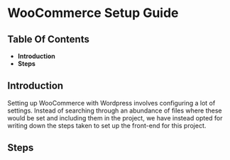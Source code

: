 # WooCommerce Setup Guide
## Table Of Contents
- **Introduction**
- **Steps**

## Introduction
Setting up WooCommerce with Wordpress involves configuring a lot of settings. Instead of searching through an abundance of files where these would be set and including them in the project, we have instead opted for writing down the steps taken to set up the front-end for this project.

## Steps
